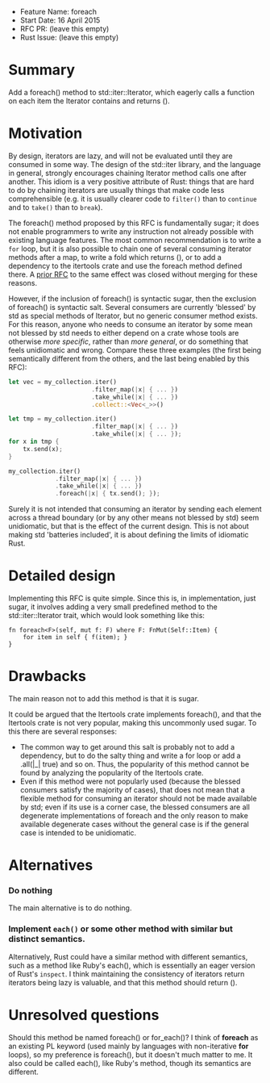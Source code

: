- Feature Name: foreach
- Start Date: 16 April 2015
- RFC PR: (leave this empty)
- Rust Issue: (leave this empty)

# Summary

Add a foreach() method to std::iter::Iterator, which eagerly calls a function on
each item the Iterator contains and returns ().

# Motivation

By design, iterators are lazy, and will not be evaluated until they are consumed
in some way. The design of the std::iter library, and the language in general,
strongly encourages chaining Iterator method calls one after another. This idiom
is a very positive attribute of Rust: things that are hard to do by chaining
iterators are usually things that make code less comprehensible (e.g. it is
usually clearer code to `filter()` than to `continue` and to `take()` than to
`break`).

The foreach() method proposed by this RFC is fundamentally sugar; it does not
enable programmers to write any instruction not already possible with existing
language features. The most common recommendation is to write a `for` loop, but
it is also possible to chain one of several consuming iterator methods after a
map, to write a fold which returns (), or to add a dependency to the itertools
crate and use the foreach method defined there. A
[prior RFC](https://github.com/rust-lang/rfcs/pull/582) to the same effect was
closed without merging for these reasons.

However, if the inclusion of foreach() is syntactic sugar, then the exclusion of
foreach() is syntactic salt. Several consumers are currently 'blessed' by std as
special methods of Iterator, but no generic consumer method exists. For this
reason, anyone who needs to consume an iterator by some mean not blessed by std
needs to either depend on a crate whose tools are otherwise _more specific_,
rather than _more general_, or do something that feels unidiomatic and wrong.
Compare these three examples (the first being semantically different from the
others, and the last being enabled by this RFC):

```rust
let vec = my_collection.iter()
                       .filter_map(|x| { ... })
                       .take_while(|x| { ... })
                       .collect::<Vec<_>>()
```
```rust
let tmp = my_collection.iter()
                       .filter_map(|x| { ... })
                       .take_while(|x| { ... });
for x in tmp {
    tx.send(x);
}
```
```rust
my_collection.iter()
             .filter_map(|x| { ... })
             .take_while(|x| { ... })
             .foreach(|x| { tx.send(); });
```

Surely it is not intended that consuming an iterator by sending each element
across a thread boundary (or by any other means not blessed by std) seem
unidiomatic, but that is the effect of the current design. This is not about
making std 'batteries included', it is about defining the limits of idiomatic
Rust.

# Detailed design

Implementing this RFC is quite simple. Since this is, in implementation, just
sugar, it involves adding a very small predefined method to the
std::iter::Iterator trait, which would look something like this:

```
fn foreach<F>(self, mut f: F) where F: FnMut(Self::Item) {
    for item in self { f(item); }
}
```

# Drawbacks

The main reason not to add this method is that it is sugar.

It could be argued that the Itertools crate implements foreach(), and that the
Itertools crate is not very popular, making this uncommonly used sugar. To this
there are several responses:
  * The common way to get around this salt is probably not to add a dependency,
    but to do the salty thing and write a for loop or add a .all(|_| true) and
    so on. Thus, the popularity of this method cannot be found by analyzing the
    popularity of the Itertools crate.
  * Even if this method were not popularly used (because the blessed consumers
    satisfy the majority of cases), that does not mean that a flexible method
    for consuming an iterator should not be made available by std; even if its
    use is a corner case, the blessed consumers are all degenerate
    implementations of foreach and the only reason to make available degenerate
    cases without the general case is if the general case is intended to be
    unidiomatic.

# Alternatives

### Do nothing

The main alternative is to do nothing.

### Implement `each()` or some other method with similar but distinct semantics.

Alternatively, Rust could have a similar method with different semantics, such
as a method like Ruby's each(), which is essentially an eager version of Rust's
`inspect`. I think maintaining the consistency of iterators return iterators
being lazy is valuable, and that this method should return ().

# Unresolved questions

Should this method be named foreach() or for_each()? I think of __foreach__ as
an existing PL keyword (used mainly by languages with non-iterative __for__
loops), so my preference is foreach(), but it doesn't much matter to me. It also
could be called each(), like Ruby's method, though its semantics are different.
